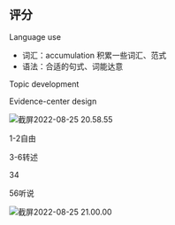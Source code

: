 ## 评分



Language use

- 词汇：accumulation 积累一些词汇、范式
- 语法：合适的句式、词能达意

Topic development



Evidence-center design



![截屏2022-08-25 20.58.55](https://xingqiu-tuchuang-1256524210.cos.ap-shanghai.myqcloud.com/3978/%E6%88%AA%E5%B1%8F2022-08-25%2020.58.55.png)





1-2自由

3-6转述

34

56听说





![截屏2022-08-25 21.00.00](https://xingqiu-tuchuang-1256524210.cos.ap-shanghai.myqcloud.com/3978/%E6%88%AA%E5%B1%8F2022-08-25%2021.00.00.png)





